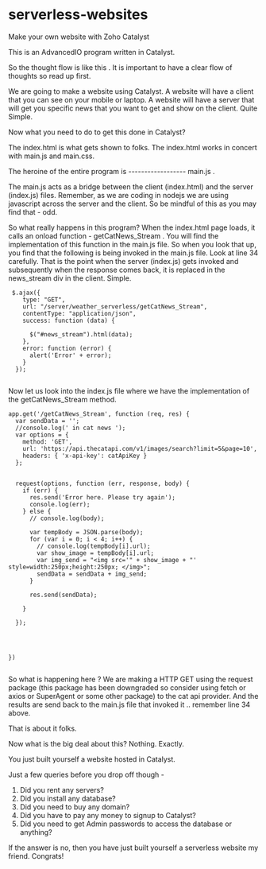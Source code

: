 # serverless-websites
Make your own website with Zoho Catalyst

This is an AdvancedIO program written in Catalyst.


So the thought flow is like this . It is important to have a clear flow of thoughts so read up first.

We are going to make a website using Catalyst.
A website will have a client that you can see on your mobile or laptop.
A website will have a server that will get you specific news that you want to get and show on the client.
Quite Simple.


Now what you need to do to get this done in Catalyst?

The index.html is what gets shown to folks. 
The index.html works in concert with main.js and main.css. 

The heroine of the entire program is ------------------ main.js .

The main.js acts as a bridge between the client (index.html) and the server (index.js) files.
Remember, as we are coding in nodejs we are using javascript across the server and the client. So be mindful of this as you may find that - odd.

So what really happens in this program?
When the index.html page loads, it calls an onload function - getCatNews_Stream . 
You will find the implementation of this function in the main.js file.
So when you look that up, you find that the following is being invoked in the main.js file.
Look at line 34 carefully.
That is the point when the server (index.js) gets invoked and subsequently when the response comes back, it is 
replaced in the news_stream div in the client. Simple.

```
 $.ajax({
    type: "GET",
    url: "/server/weather_serverless/getCatNews_Stream",
    contentType: "application/json",
    success: function (data) {

      $("#news_stream").html(data);
    },
    error: function (error) {
      alert('Error' + error);
    }
  });


```

Now let us look into the index.js file where we have the implementation of the getCatNews_Stream method.

```
app.get('/getCatNews_Stream', function (req, res) {
  var sendData = '';
  //console.log(' in cat news ');
  var options = {
    method: 'GET',
    url: 'https://api.thecatapi.com/v1/images/search?limit=5&page=10',
    headers: { 'x-api-key': catApiKey }
  };


  request(options, function (err, response, body) {
    if (err) {
      res.send('Error here. Please try again');
      console.log(err);
    } else {
      // console.log(body);

      var tempBody = JSON.parse(body);
      for (var i = 0; i < 4; i++) {
        // console.log(tempBody[i].url);
        var show_image = tempBody[i].url;
        var img_send = "<img src='" + show_image + "' style=width:250px;height:250px; </img>";
        sendData = sendData + img_send;
      }

      res.send(sendData);

    }

  });




})


```

So what is happening here ? 
We are making a HTTP GET using the request package (this package has been downgraded so consider using fetch or axios or SuperAgent or some other package) to the cat api provider. And the results are send back to the main.js file that invoked it .. remember line 34 above.

That is about it folks.

Now what is the big deal about this? Nothing. Exactly.

You just built yourself a website hosted in Catalyst.

Just a few queries before you drop off though -
1. Did you rent any servers?
2. Did you install any database?
3. Did you need to buy any domain?
4. Did you have to pay any money to signup to Catalyst?
5. Did you need to get Admin passwords to access the database or anything?

If the answer is no, then you have just built yourself a serverless website my friend. Congrats!
